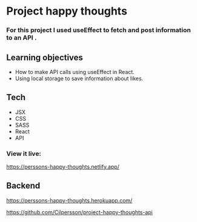 # Project happy thoughts

### For this project I used useEffect to fetch and post information to an API .

## Learning objectives

- How to make API calls using useEffect in React.
- Using local storage to save information about likes.

## Tech

- JSX
- CSS
- SASS
- React
- API

### View it live:

https://perssons-happy-thoughts.netlify.app/

## Backend

https://perssons-happy-thoughts.herokuapp.com/

https://github.com/Cilpersson/project-happy-thoughts-api
